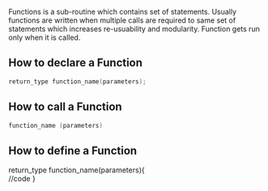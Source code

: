 Functions is a sub-routine which contains set of statements. Usually functions are written when multiple calls are required to same set of statements which increases re-usuability and modularity. Function gets run only when it is called.

## How to declare a Function

```c
return_type function_name(parameters);
```

## How to call a Function

```c
function_name (parameters)
```
## How to define a Function

return_type function_name(parameters){  
//code
}

